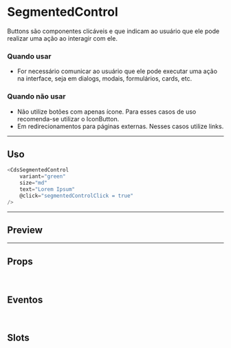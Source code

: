 # SegmentedControl

Buttons são componentes clicáveis e que indicam ao usuário que ele pode realizar uma ação ao interagir com ele.

### Quando usar

- For necessário comunicar ao usuário que ele pode executar uma ação na interface,
  seja em dialogs, modais, formulários, cards, etc.

### Quando não usar

- Não utilize botões com apenas ícone. Para esses casos de uso recomenda-se utilizar o IconButton.
- Em redirecionamentos para páginas externas. Nesses casos utilize links.

---

## Uso

```js
<CdsSegmentedControl
	variant="green"
	size="md"
	text="Lorem Ipsum"
	@click="segmentedControlClick = true"
/>
```

---

## Preview

<PreviewContainer
	:component="CdsSegmentedControl"
	:events="cdsSegmentedControlEvents"
/>

---

## Props

<APITable
	name="SegmentedControl"
	section="props"
/>
<br />

## Eventos

<APITable
	name="SegmentedControl"
	section="events"
/>
<br />

## Slots

<APITable
	name="SegmentedControl"
	section="slots"
/>

<script setup>
import CdsSegmentedControl from '@/components/SegmentedControl.vue';

const cdsSegmentedControlEvents = [
	'segmentedControl-click'
];
</script>
